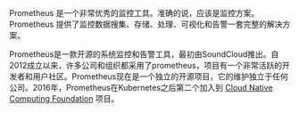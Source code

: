 Prometheus 是一个非常优秀的监控工具。准确的说，应该是监控方案。Prometheus 提供了监控数据搜集、存储、处理、可视化和告警一套完整的解决方案。

Prometheus是一款开源的系统监控和告警工具，最初由SoundCloud推出。自2012成立以来，许多公司和组织都采用了prometheus，项目有一个非常活跃的开发者和用户社区。Prometheus现在是一个独立的开源项目，它的维护独立于任何公司。2016年，Prometheus在Kubernetes之后第二个加入到 [Cloud Native Computing Foundation](https://cncf.io/) 项目。

